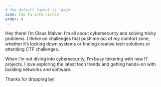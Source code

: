 ```yaml
---
# the default layout is 'page'
icon: fas fa-info-circle
order: 4
---
```


Hey there! I’m Claus Malver. I’m all about cybersecurity and solving tricky problems. I thrive on challenges that push me out of my comfort zone, whether it’s locking down systems or finding creative tech solutions or attending CTF challenges.

When I’m not diving into cybersecurity, I’m busy tinkering with new IT projects. I love exploring the latest tech trends and getting hands-on with building networks and software.

Thanks for dropping by!
